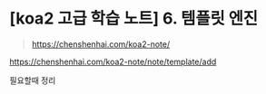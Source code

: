 # [koa2 고급 학습 노트] 6. 템플릿 엔진

> https://chenshenhai.com/koa2-note/



https://chenshenhai.com/koa2-note/note/template/add

필요할때 정리